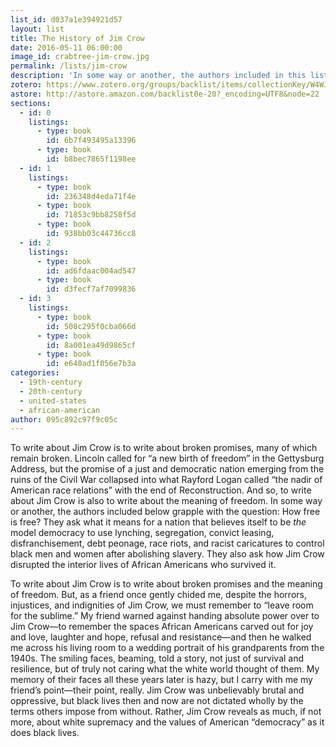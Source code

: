 ```yaml
---
list_id: d037a1e394921d57
layout: list
title: The History of Jim Crow
date: 2016-05-11 06:00:00
image_id: crabtree-jim-crow.jpg
permalink: /lists/jim-crow
description: 'In some way or another, the authors included in this list grapple with the question: How free is free? They ask what it means for a nation that believes itself to be the model democracy to use lynching, segregation, convict leasing, disfranchisement, debt peonage, race riots, and racist caricatures to control black men and women after abolishing slavery. They also ask how Jim Crow disrupted the interior lives of African Americans who survived it.'
zotero: https://www.zotero.org/groups/backlist/items/collectionKey/W4WJ2N67
astore: http://astore.amazon.com/backlist0e-20?_encoding=UTF8&node=22
sections: 
  - id: 0
    listings:
      - type: book
        id: 6b7f493495a13396
      - type: book
        id: b8bec7865f1198ee
  - id: 1
    listings:
      - type: book
        id: 236348d4eda71f4e
      - type: book
        id: 71853c9bb8258f5d
      - type: book
        id: 938bb03c44736cc8
  - id: 2
    listings:
      - type: book
        id: ad6fdaac004ad547
      - type: book
        id: d3fecf7af7099836
  - id: 3
    listings:
      - type: book
        id: 508c295f0cba066d
      - type: book
        id: 8a001ea49d9865cf
      - type: book
        id: e640ad1f056e7b3a
categories:
  - 19th-century
  - 20th-century
  - united-states
  - african-american
author: 095c892c97f9c05c
---
```

To write about Jim Crow is to write about broken promises, many of which remain broken. Lincoln called for “a new birth of freedom” in the Gettysburg Address, but the promise of a just and democratic nation emerging from the ruins of the Civil War collapsed into what Rayford Logan called “the nadir of American race relations” with the end of Reconstruction. And so, to write about Jim Crow is also to write about the meaning of freedom. In some way or another, the authors included below grapple with the question: How free is free? They ask what it means for a nation that believes itself to be _the_ model democracy to use lynching, segregation, convict leasing, disfranchisement, debt peonage, race riots, and racist caricatures to control black men and women after abolishing slavery. They also ask how Jim Crow disrupted the interior lives of African Americans who survived it.

To write about Jim Crow is to write about broken promises and the meaning of freedom. But, as a friend once gently chided me, despite the horrors, injustices, and indignities of Jim Crow, we must remember to “leave room for the sublime.” My friend warned against handing absolute power over to Jim Crow—to remember the spaces African Americans carved out for joy and love, laughter and hope, refusal and resistance—and then he walked me across his living room to a wedding portrait of his grandparents from the 1940s. The smiling faces, beaming, told a story, not just of survival and resilience, but of truly not caring what the white world thought of them. My memory of their faces all these years later is hazy, but I carry with me my friend’s point—their point, really. Jim Crow was unbelievably brutal and oppressive, but black lives then and now are not dictated wholly by the terms others impose from without. Rather, Jim Crow reveals as much, if not more, about white supremacy and the values of American “democracy” as it does black lives.
